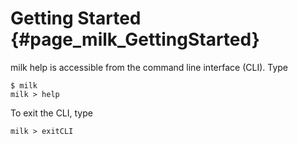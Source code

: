 # Getting Started {#page_milk_GettingStarted}

milk help is accessible from the command line interface (CLI). Type

	$ milk
	milk > help

To exit the CLI, type

	milk > exitCLI



